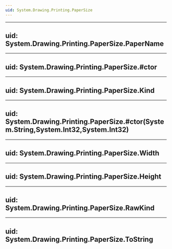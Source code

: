 ```yaml
---
uid: System.Drawing.Printing.PaperSize
---
```


---
uid: System.Drawing.Printing.PaperSize.PaperName
---

---
uid: System.Drawing.Printing.PaperSize.#ctor
---

---
uid: System.Drawing.Printing.PaperSize.Kind
---

---
uid: System.Drawing.Printing.PaperSize.#ctor(System.String,System.Int32,System.Int32)
---

---
uid: System.Drawing.Printing.PaperSize.Width
---

---
uid: System.Drawing.Printing.PaperSize.Height
---

---
uid: System.Drawing.Printing.PaperSize.RawKind
---

---
uid: System.Drawing.Printing.PaperSize.ToString
---
